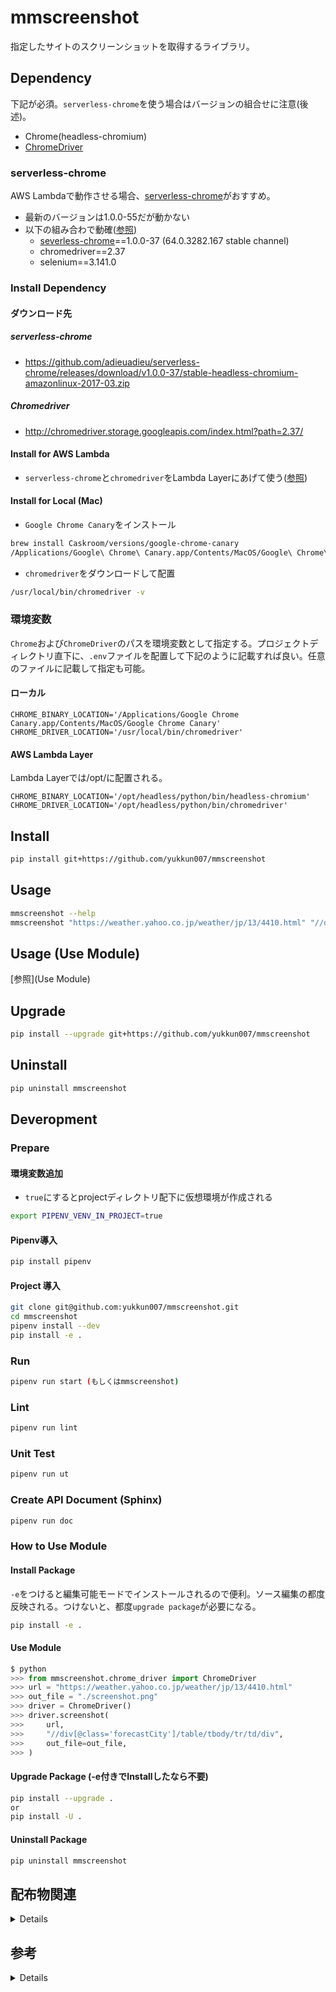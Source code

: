 # mmscreenshot

指定したサイトのスクリーンショットを取得するライブラリ。

## Dependency

下記が必須。`serverless-chrome`を使う場合はバージョンの組合せに注意(後述)。

- Chrome(headless-chromium)
- [ChromeDriver](https://sites.google.com/a/chromium.org/chromedriver/downloads)

### serverless-chrome

AWS Lambdaで動作させる場合、[serverless-chrome](https://github.com/adieuadieu/serverless-chrome/releases)がおすすめ。

- 最新のバージョンは1.0.0-55だが動かない
- 以下の組み合わで動確([参照](https://github.com/adieuadieu/serverless-chrome/issues/133))
  - [severless-chrome](https://github.com/adieuadieu/serverless-chrome/releases)==1.0.0-37 (64.0.3282.167 stable channel)
  - chromedriver==2.37
  - selenium==3.141.0

### Install Dependency

#### ダウンロード先

##### serverless-chrome

- https://github.com/adieuadieu/serverless-chrome/releases/download/v1.0.0-37/stable-headless-chromium-amazonlinux-2017-03.zip

##### Chromedriver

- http://chromedriver.storage.googleapis.com/index.html?path=2.37/

#### Install for AWS Lambda

- `serverless-chrome`と`chromedriver`をLambda Layerにあげて使う([参照](https://hacknote.jp/archives/49974/))

#### Install for Local (Mac)

- `Google Chrome Canary`をインストール

```sh
brew install Caskroom/versions/google-chrome-canary
/Applications/Google\ Chrome\ Canary.app/Contents/MacOS/Google\ Chrome\ Canary --version
```

- `chromedriver`をダウンロードして配置

```sh
/usr/local/bin/chromedriver -v
```

### 環境変数

`Chrome`および`ChromeDriver`のパスを環境変数として指定する。プロジェクトディレクトリ直下に、`.env`ファイルを配置して下記のように記載すれば良い。任意のファイルに記載して指定も可能。

#### ローカル

```env
CHROME_BINARY_LOCATION='/Applications/Google Chrome Canary.app/Contents/MacOS/Google Chrome Canary'
CHROME_DRIVER_LOCATION='/usr/local/bin/chromedriver'
```

#### AWS Lambda Layer

Lambda Layerでは/opt/に配置される。

```env
CHROME_BINARY_LOCATION='/opt/headless/python/bin/headless-chromium'
CHROME_DRIVER_LOCATION='/opt/headless/python/bin/chromedriver'
```

## Install

```sh
pip install git+https://github.com/yukkun007/mmscreenshot
```

## Usage

```sh
mmscreenshot --help
mmscreenshot "https://weather.yahoo.co.jp/weather/jp/13/4410.html" "//div[@class='forecastCity']/table/tbody/tr/td/div"
```

## Usage (Use Module)

[参照](Use Module)

## Upgrade

```sh
pip install --upgrade git+https://github.com/yukkun007/mmscreenshot
```

## Uninstall

```sh
pip uninstall mmscreenshot
```

## Deveropment

### Prepare

#### 環境変数追加

- `true`にするとprojectディレクトリ配下に仮想環境が作成される

```sh
export PIPENV_VENV_IN_PROJECT=true
```

#### Pipenv導入

```sh
pip install pipenv
```

#### Project 導入

```sh
git clone git@github.com:yukkun007/mmscreenshot.git
cd mmscreenshot
pipenv install --dev
pip install -e .
```

### Run

```sh
pipenv run start (もしくはmmscreenshot)

```

### Lint

```sh
pipenv run lint
```

### Unit Test

```sh
pipenv run ut
```

### Create API Document (Sphinx)

```sh
pipenv run doc
```

### How to Use Module

#### Install Package

`-e`をつけると編集可能モードでインストールされるので便利。ソース編集の都度反映される。つけないと、都度`upgrade package`が必要になる。

```sh
pip install -e .
```

#### Use Module

```python
$ python
>>> from mmscreenshot.chrome_driver import ChromeDriver
>>> url = "https://weather.yahoo.co.jp/weather/jp/13/4410.html"
>>> out_file = "./screenshot.png"
>>> driver = ChromeDriver()
>>> driver.screenshot(
>>>     url,
>>>     "//div[@class='forecastCity']/table/tbody/tr/td/div",
>>>     out_file=out_file,
>>> )
```

#### Upgrade Package (-e付きでInstallしたなら不要)

```sh
pip install --upgrade .
or
pip install -U .
```

#### Uninstall Package

```sh
pip uninstall mmscreenshot
```

## 配布物関連

<details>

### ソースコード配布物の作成

dist/ 以下に mmscreenshot-0.0.1.tar.gz が生成される。

```sh
python setup.py sdist
```

### ソースコード配布物から pip でインストール

```sh
pip install mmscreenshot-0.0.1-tar.gz
```

### ビルド済み配布物(wheel 形式)の作成

dist/ 以下に mmscreenshot-0.0.1-py3-none-any.whl が生成される。

```sh
python setup.py bdist_wheel (wheelパッケージが必要)
```

### ビルド済み配布物(wheel 形式)から pip でインストール

```sh
pip install mmscreenshot-0.0.1-py3-none-any.whl
```

</details>

## 参考

<details>

### パッケージング/開発環境

- <https://techblog.asahi-net.co.jp/entry/2018/06/15/162951>
- <https://techblog.asahi-net.co.jp/entry/2018/11/19/103455>

### コマンドライン引数のパース

- <https://qiita.com/kzkadc/items/e4fc7bc9c003de1eb6d0>

### 環境変数の定義

- <https://pod.hatenablog.com/entry/2019/04/29/164109>

### TravisCIでファイルを(簡単に)暗号化して使用する

- <https://qiita.com/kmats@github/items/d22fd856883e6c16d7ea>

</details>
